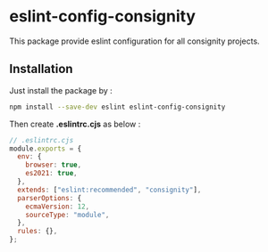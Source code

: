 # eslint-config-consignity

This package provide eslint configuration for all consignity projects.

## Installation

Just install the package by :

```bash
npm install --save-dev eslint eslint-config-consignity
```

Then create **.eslintrc.cjs** as below :

```javascript
// .eslintrc.cjs
module.exports = {
  env: {
    browser: true,
    es2021: true,
  },
  extends: ["eslint:recommended", "consignity"],
  parserOptions: {
    ecmaVersion: 12,
    sourceType: "module",
  },
  rules: {},
};
```
